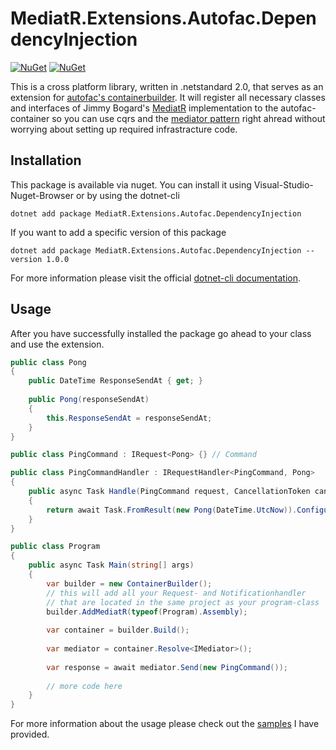 # MediatR.Extensions.Autofac.DependencyInjection

[![NuGet](https://img.shields.io/nuget/dt/MediatR.Extensions.Autofac.DependencyInjection.svg)](https://www.nuget.org/packages/MediatR.Extensions.Autofac.DependencyInjection) 
[![NuGet](https://img.shields.io/nuget/vpre/MediatR.Extensions.Autofac.DependencyInjection.svg)](https://www.nuget.org/packages/MediatR.Extensions.Autofac.DependencyInjection)

This is a cross platform library, written in .netstandard 2.0, that serves as an extension for [autofac's containerbuilder](https://autofac.org/).
It will register all necessary classes and interfaces of Jimmy Bogard's [MediatR](https://github.com/jbogard/MediatR) implementation to the autofac-container 
so you can use cqrs and the [mediator pattern](https://sourcemaking.com/design_patterns/mediator) right ahread without worrying about setting up required infrastracture code.

## Installation

This package is available via nuget. You can install it using Visual-Studio-Nuget-Browser or by using the dotnet-cli

```
dotnet add package MediatR.Extensions.Autofac.DependencyInjection
```

If you want to add a specific version of this package

```
dotnet add package MediatR.Extensions.Autofac.DependencyInjection --version 1.0.0
```

For more information please visit the official [dotnet-cli documentation](https://docs.microsoft.com/en-us/dotnet/core/tools/dotnet-add-package).

## Usage

After you have successfully installed the package go ahead to your class and use the extension.

```c#
public class Pong 
{
    public DateTime ResponseSendAt { get; }
    
    public Pong(responseSendAt)
    {
        this.ResponseSendAt = responseSendAt;
    }
}

public class PingCommand : IRequest<Pong> {} // Command

public class PingCommandHandler : IRequestHandler<PingCommand, Pong>
{
    public async Task Handle(PingCommand request, CancellationToken cancellationToken) 
    {
        return await Task.FromResult(new Pong(DateTime.UtcNow)).ConfigureAwait(false);
    } 
}

public class Program 
{
    public async Task Main(string[] args)
    {
        var builder = new ContainerBuilder();
        // this will add all your Request- and Notificationhandler
        // that are located in the same project as your program-class
        builder.AddMediatR(typeof(Program).Assembly);
        
        var container = builder.Build();
        
        var mediator = container.Resolve<IMediator>();
        
        var response = await mediator.Send(new PingCommand());
        
        // more code here
    }
}
```

For more information about the usage please check out the [samples](https://github.com/cleancodelabs/MediatR.Extensions.Autofac.DependencyInjection/tree/master/samples) I have provided.
